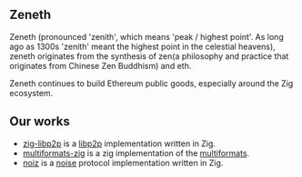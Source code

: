 ## Zeneth

Zeneth (pronounced 'zenith', which means 'peak / highest point'. As long ago as 1300s 'zenith' meant the highest point in the celestial heavens), zeneth originates from the synthesis of zen(a philosophy and practice that originates from Chinese Zen Buddhism) and eth.

Zeneth continues to build Ethereum public goods, especially around the Zig ecosystem.

## Our works

- [zig-libp2p](https://github.com/zen-eth/zig-libp2p) is a [libp2p](https://github.com/libp2p/specs) implementation written in Zig.
- [multiformats-zig](https://github.com/zen-eth/multiformats-zig) is a zig implementation of the [multiformats](https://github.com/multiformats/multiformats).
- [noiz](https://github.com/zen-eth/noiz) is a [noise](https://noiseprotocol.org/) protocol implementation written in Zig.
<!--

**Here are some ideas to get you started:**

🙋‍♀️ A short introduction - what is your organization all about?
🌈 Contribution guidelines - how can the community get involved?
👩‍💻 Useful resources - where can the community find your docs? Is there anything else the community should know?
🍿 Fun facts - what does your team eat for breakfast?
🧙 Remember, you can do mighty things with the power of [Markdown](https://docs.github.com/github/writing-on-github/getting-started-with-writing-and-formatting-on-github/basic-writing-and-formatting-syntax)
-->
